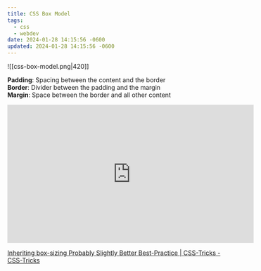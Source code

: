 ```yaml
---
title: CSS Box Model
tags:
  - css
  - webdev
date: 2024-01-28 14:15:56 -0600
updated: 2024-01-28 14:15:56 -0600
---
```


![[css-box-model.png|420]]

**Padding**: Spacing between the content and the border  
**Border**: Divider between the padding and the margin  
**Margin**: Space between the border and all other content

<iframe width="560" height="315" src="https://www.youtube-nocookie.com/embed/WlGQdgy-M6w?si=jGOunJHSVxX8nDAE" title="YouTube video player" frameborder="0" allow="accelerometer; autoplay; clipboard-write; encrypted-media; gyroscope; picture-in-picture; web-share" allowfullscreen></iframe>

[Inheriting box-sizing Probably Slightly Better Best-Practice | CSS-Tricks - CSS-Tricks](https://css-tricks.com/inheriting-box-sizing-probably-slightly-better-best-practice/)
